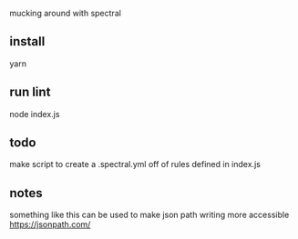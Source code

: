 mucking around with spectral

## install
yarn

## run lint
node index.js 

## todo
make script to create a .spectral.yml off of rules defined in index.js

## notes
something like this can be used to make json path writing more accessible
https://jsonpath.com/